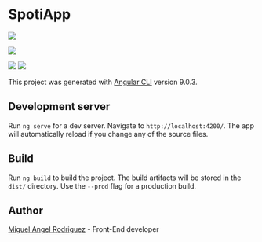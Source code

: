 # SpotiApp
![](https://img.shields.io/github/license/MiguelRodriguezR/CoronavirusTrackingMapColombia)

![](https://i.imgur.com/qKJrZoi.png)

![](https://i.imgur.com/hwFIu2y.png)
[![](https://img.shields.io/badge/DEMO-LINK-brightgreen?style=for-the-badge)](https://miguelrodriguezr.github.io/SpotiApp/)




This project was generated with [Angular CLI](https://github.com/angular/angular-cli) version 9.0.3.

## Development server

Run `ng serve` for a dev server. Navigate to `http://localhost:4200/`. The app will automatically reload if you change any of the source files.

## Build

Run `ng build` to build the project. The build artifacts will be stored in the `dist/` directory. Use the `--prod` flag for a production build.

## Author

[Miguel Angel Rodriguez](migu.es) - Front-End developer
